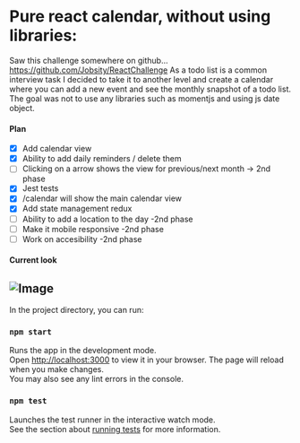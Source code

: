 # Pure react calendar, without using libraries:
Saw this challenge somewhere on github... https://github.com/Jobsity/ReactChallenge
As a todo list is a common interview task I decided to take it to another level and create a calendar where you can add a new event and see the monthly snapshot of a todo list. The goal was not to use any libraries such as momentjs and using js date object.


#### Plan

- [x] Add calendar view
- [x] Ability to add daily reminders / delete them
- [ ] Clicking on a arrow shows the view for previous/next month -> 2nd phase
- [x] Jest tests
- [x] /calendar will show the main calendar view
- [x] Add state management redux
- [ ] Ability to add a location to the day -2nd phase
- [ ] Make it mobile responsive -2nd phase
- [ ] Work on accesibility -2nd phase

#### Current look

## ![Image](https://user-images.githubusercontent.com/34060186/177212437-f2e04d36-0ce0-433b-8ba1-3ca9f0ac203f.png)

In the project directory, you can run:
### `npm start`
Runs the app in the development mode.\
Open [http://localhost:3000](http://localhost:3000) to view it in your browser.
The page will reload when you make changes.\
You may also see any lint errors in the console.
### `npm test`
Launches the test runner in the interactive watch mode.\
See the section about [running tests](https://facebook.github.io/create-react-app/docs/running-tests) for more information.
